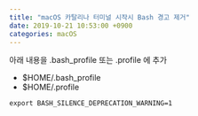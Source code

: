 ```yaml
---
title: "macOS 카탈리나 터미널 시작시 Bash 경고 제거"
date: 2019-10-21 10:53:00 +0900
categories: macOS
---
```


아래 내용을 .bash_profile 또는 .profile 에 추가

* $HOME/.bash_profile
* $HOME/.profile

```shell
export BASH_SILENCE_DEPRECATION_WARNING=1
``` 
